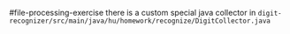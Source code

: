 #file-processing-exercise
there is a custom special java collector in ```digit-recognizer/src/main/java/hu/homework/recognize/DigitCollector.java```